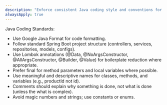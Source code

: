 ```yaml
---
description: "Enforce consistent Java coding style and conventions for the project."
alwaysApply: true
---
```

Java Coding Standards:
- Use Google Java Format for code formatting.
- Follow standard Spring Boot project structure (controllers, services, repositories, models, configs).
- Use Lombok annotations (@Data, @NoArgsConstructor, @AllArgsConstructor, @Builder, @Value) for boilerplate reduction where appropriate.
- Prefer final for method parameters and local variables where possible.
- Use meaningful and descriptive names for classes, methods, and variables (e.g., productId not id).
- Comments should explain why something is done, not what is done (unless the what is complex).
- Avoid magic numbers and strings; use constants or enums.
